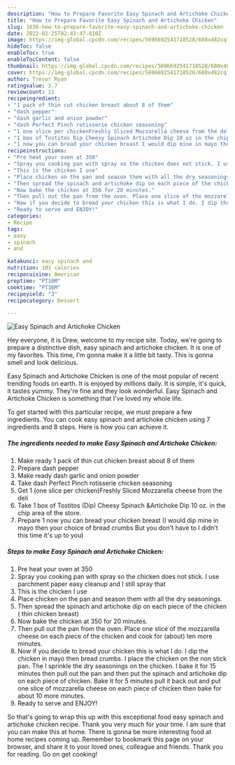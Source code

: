 ```yaml
---
description: "How to Prepare Favorite Easy Spinach and Artichoke Chicken"
title: "How to Prepare Favorite Easy Spinach and Artichoke Chicken"
slug: 1030-how-to-prepare-favorite-easy-spinach-and-artichoke-chicken
date: 2022-02-25T02:43:47.810Z
image: https://img-global.cpcdn.com/recipes/5696692541718528/680x482cq70/easy-spinach-and-artichoke-chicken-recipe-main-photo.jpg
hideToc: false
enableToc: true
enableTocContent: false
thumbnail: https://img-global.cpcdn.com/recipes/5696692541718528/680x482cq70/easy-spinach-and-artichoke-chicken-recipe-main-photo.jpg
cover: https://img-global.cpcdn.com/recipes/5696692541718528/680x482cq70/easy-spinach-and-artichoke-chicken-recipe-main-photo.jpg
author: Trevor Ryan
ratingvalue: 3.7
reviewcount: 11
recipeingredient:
- "1 pack of thin cut chicken breast about 8 of them"
- "dash pepper"
- "dash garlic and onion powder"
- "dash Perfect Pinch rotisserie chicken seasoning"
- "1 one slice per chickenFreshly Sliced Mozzarella cheese from the deli"
- "1 box of Tostitos Dip Cheesy Spinach Artichoke Dip 10 oz in the chip area of the store"
- "1 now you can bread your chicken breast I would dip mine in mayo then your choice of bread crumbs But you dont have to I didnt this time its up to you"
recipeinstructions:
- "Pre heat your oven at 350"
- "Spray you cooking pan with spray so the chicken does not stick. I use parchment paper easy cleanup and I still spray that"
- "This is the chicken I use"
- "Place chicken on the pan and season them with all the dry seasonings."
- "Then spread the spinach and artichoke dip on each piece of the chicken ( thin chicken breast)"
- "Now bake the chicken at 350 for 20 minutes."
- "Then pull out the pan from the oven. Place one slice of the mozzarella cheese on each piece of the chicken and cook for (about) ten more minutes."
- "Now if you decide to bread your chicken this is what I do. I dip the chicken in mayo then bread crumbs. I place the chicken on the non stick pan. The I sprinkle the dry seasonings on the chicken. I bake it for 15 minutes then pull out the pan and then put the spinach and artichoke dip on each piece of chicken. Bake it for 5 minutes pull it back out and put one slice of mozzarella cheese on each piece of chicken then bake for about 10 more minutes."
- "Ready to serve and ENJOY!"
categories:
- Recipe
tags:
- easy
- spinach
- and

katakunci: easy spinach and 
nutrition: 101 calories
recipecuisine: American
preptime: "PT10M"
cooktime: "PT36M"
recipeyield: "3"
recipecategory: Dessert

---
```



![Easy Spinach and Artichoke Chicken](https://img-global.cpcdn.com/recipes/5696692541718528/680x482cq70/easy-spinach-and-artichoke-chicken-recipe-main-photo.jpg)

Hey everyone, it is Drew, welcome to my recipe site. Today, we're going to prepare a distinctive dish, easy spinach and artichoke chicken. It is one of my favorites. This time, I'm gonna make it a little bit tasty. This is gonna smell and look delicious.



Easy Spinach and Artichoke Chicken is one of the most popular of recent trending foods on earth. It is enjoyed by millions daily. It is simple, it's quick, it tastes yummy. They're fine and they look wonderful. Easy Spinach and Artichoke Chicken is something that I've loved my whole life.


To get started with this particular recipe, we must prepare a few ingredients. You can cook easy spinach and artichoke chicken using 7 ingredients and 8 steps. Here is how you can achieve it.

<!--inarticleads1-->

##### The ingredients needed to make Easy Spinach and Artichoke Chicken:

1. Make ready 1 pack of thin cut chicken breast about 8 of them
1. Prepare dash pepper
1. Make ready dash garlic and onion powder
1. Take dash Perfect Pinch rotisserie chicken seasoning
1. Get 1 (one slice per chicken)Freshly Sliced Mozzarella cheese from the deli
1. Take 1 box of Tostitos (Dip) Cheesy Spinach &amp;Artichoke Dip 10 oz. in the chip area of the store.
1. Prepare 1 now you can bread your chicken breast (I would dip mine in mayo then your choice of bread crumbs But you don&#39;t have to I didn&#39;t this time it&#39;s up to you)




<!--inarticleads2-->

##### Steps to make Easy Spinach and Artichoke Chicken:

1. Pre heat your oven at 350
1. Spray you cooking pan with spray so the chicken does not stick. I use parchment paper easy cleanup and I still spray that
1. This is the chicken I use
1. Place chicken on the pan and season them with all the dry seasonings.
1. Then spread the spinach and artichoke dip on each piece of the chicken ( thin chicken breast)
1. Now bake the chicken at 350 for 20 minutes.
1. Then pull out the pan from the oven. Place one slice of the mozzarella cheese on each piece of the chicken and cook for (about) ten more minutes.
1. Now if you decide to bread your chicken this is what I do. I dip the chicken in mayo then bread crumbs. I place the chicken on the non stick pan. The I sprinkle the dry seasonings on the chicken. I bake it for 15 minutes then pull out the pan and then put the spinach and artichoke dip on each piece of chicken. Bake it for 5 minutes pull it back out and put one slice of mozzarella cheese on each piece of chicken then bake for about 10 more minutes.
1. Ready to serve and ENJOY!



So that's going to wrap this up with this exceptional food easy spinach and artichoke chicken recipe. Thank you very much for your time. I am sure that you can make this at home. There is gonna be more interesting food at home recipes coming up. Remember to bookmark this page on your browser, and share it to your loved ones, colleague and friends. Thank you for reading. Go on get cooking!
